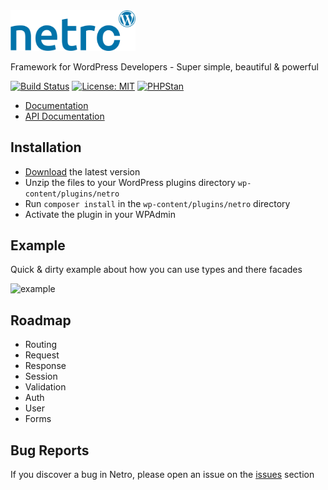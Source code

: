 <img src="https://github.com/loeffel-io/netro-docs/blob/master/images/netro.png?raw=true" width="200">

Framework for WordPress Developers - Super simple, beautiful & powerful

[![Build Status](https://travis-ci.com/loeffel-io/netro.svg?token=diwUYjrdo8kHiwiMCFuq&branch=master)](https://travis-ci.com/loeffel-io/netro)
[![License: MIT](https://img.shields.io/badge/License-MIT-yellow.svg)](https://opensource.org/licenses/MIT)
[![PHPStan](https://img.shields.io/badge/PHPStan-enabled-brightgreen.svg?style=flat)](https://github.com/phpstan/phpstan)

- [Documentation](https://docs.wp-netro.io)
- [API Documentation](https://api.wp-netro.io)

## Installation

- [Download](https://github.com/loeffel-io/netro/archive/master.zip) the latest version
- Unzip the files to your WordPress plugins directory `wp-content/plugins/netro`
- Run `composer install` in the `wp-content/plugins/netro` directory
- Activate the plugin in your WPAdmin

## Example

Quick & dirty example about how you can use types and there facades

![example](https://github.com/loeffel-io/netro-docs/blob/master/images/netro-example.gif?raw=true)

## Roadmap

-   Routing 
-   Request
-   Response
-   Session
-   Validation
-   Auth
-   User
-   Forms

## Bug Reports

If you discover a bug in Netro, please open an issue on the [issues](https://github.com/loeffel-io/netro) section
